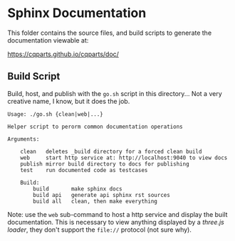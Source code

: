 # Sphinx Documentation

This folder contains the source files, and build scripts to generate
the documentation viewable at:

https://cqparts.github.io/cqparts/doc/

## Build Script

Build, host, and publish with the `go.sh` script in this directory...
Not a very creative name, I know, but it does the job.

    Usage: ./go.sh {clean|web|...}

    Helper script to perorm common documentation operations

    Arguments:

        clean   deletes _build directory for a forced clean build
        web     start http service at: http://localhost:9040 to view docs
        publish mirror build directory to docs for publishing
        test    run documented code as testcases

        Build:
            build       make sphinx docs
            build api   generate api sphinx rst sources
            build all   clean, then make everything

Note: use the `web` sub-command to host a http service and display the built
documentation. This is necessary to view anything displayed by a
_three.js loader_, they don't support the `file://` protocol (not sure why).
